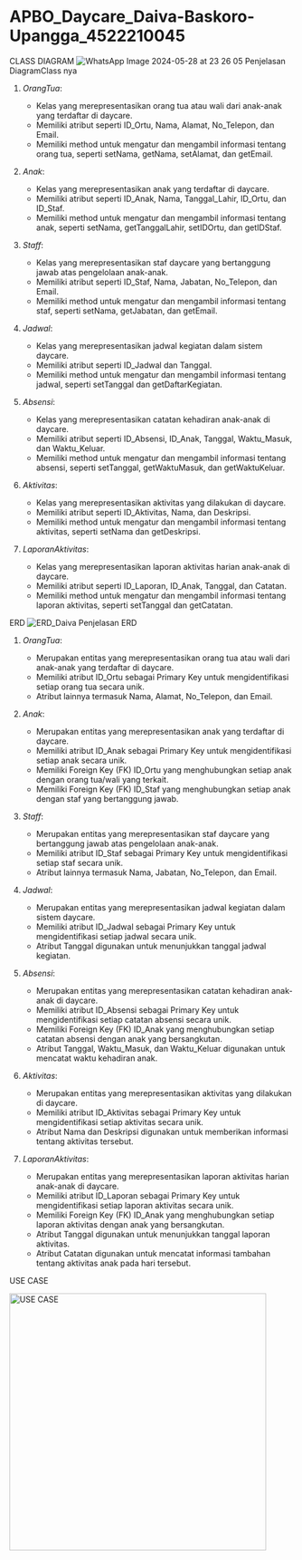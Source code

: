 # APBO_Daycare_Daiva-Baskoro-Upangga_4522210045
CLASS DIAGRAM
![WhatsApp Image 2024-05-28 at 23 26 05](https://github.com/daivabas/APBO_Daycare_Daiva-Baskoro-Upangga_4522210045/assets/145968640/f6f78797-733a-42f1-99ad-f63964147a36)
Penjelasan DiagramClass nya

1. *OrangTua*:
   - Kelas yang merepresentasikan orang tua atau wali dari anak-anak yang terdaftar di daycare.
   - Memiliki atribut seperti ID_Ortu, Nama, Alamat, No_Telepon, dan Email.
   - Memiliki method untuk mengatur dan mengambil informasi tentang orang tua, seperti setNama, getNama, setAlamat, dan getEmail.

2. *Anak*:
   - Kelas yang merepresentasikan anak yang terdaftar di daycare.
   - Memiliki atribut seperti ID_Anak, Nama, Tanggal_Lahir, ID_Ortu, dan ID_Staf.
   - Memiliki method untuk mengatur dan mengambil informasi tentang anak, seperti setNama, getTanggalLahir, setIDOrtu, dan getIDStaf.

3. *Staff*:
   - Kelas yang merepresentasikan staf daycare yang bertanggung jawab atas pengelolaan anak-anak.
   - Memiliki atribut seperti ID_Staf, Nama, Jabatan, No_Telepon, dan Email.
   - Memiliki method untuk mengatur dan mengambil informasi tentang staf, seperti setNama, getJabatan, dan getEmail.

4. *Jadwal*:
   - Kelas yang merepresentasikan jadwal kegiatan dalam sistem daycare.
   - Memiliki atribut seperti ID_Jadwal dan Tanggal.
   - Memiliki method untuk mengatur dan mengambil informasi tentang jadwal, seperti setTanggal dan getDaftarKegiatan.

5. *Absensi*:
   - Kelas yang merepresentasikan catatan kehadiran anak-anak di daycare.
   - Memiliki atribut seperti ID_Absensi, ID_Anak, Tanggal, Waktu_Masuk, dan Waktu_Keluar.
   - Memiliki method untuk mengatur dan mengambil informasi tentang absensi, seperti setTanggal, getWaktuMasuk, dan getWaktuKeluar.

6. *Aktivitas*:
   - Kelas yang merepresentasikan aktivitas yang dilakukan di daycare.
   - Memiliki atribut seperti ID_Aktivitas, Nama, dan Deskripsi.
   - Memiliki method untuk mengatur dan mengambil informasi tentang aktivitas, seperti setNama dan getDeskripsi.

7. *LaporanAktivitas*:
   - Kelas yang merepresentasikan laporan aktivitas harian anak-anak di daycare.
   - Memiliki atribut seperti ID_Laporan, ID_Anak, Tanggal, dan Catatan.
   - Memiliki method untuk mengatur dan mengambil informasi tentang laporan aktivitas, seperti setTanggal dan getCatatan.


ERD
![ERD_Daiva](https://github.com/daivabas/APBO_Daycare_Daiva-Baskoro-Upangga_4522210045/assets/145968640/3247e420-580b-4f83-9e82-e9ef2602eaab)
Penjelasan ERD 
1. *OrangTua*:
   - Merupakan entitas yang merepresentasikan orang tua atau wali dari anak-anak yang terdaftar di daycare.
   - Memiliki atribut ID_Ortu sebagai Primary Key untuk mengidentifikasi setiap orang tua secara unik.
   - Atribut lainnya termasuk Nama, Alamat, No_Telepon, dan Email.

2. *Anak*:
   - Merupakan entitas yang merepresentasikan anak yang terdaftar di daycare.
   - Memiliki atribut ID_Anak sebagai Primary Key untuk mengidentifikasi setiap anak secara unik.
   - Memiliki Foreign Key (FK) ID_Ortu yang menghubungkan setiap anak dengan orang tua/wali yang terkait.
   - Memiliki Foreign Key (FK) ID_Staf yang menghubungkan setiap anak dengan staf yang bertanggung jawab.

3. *Staff*:
   - Merupakan entitas yang merepresentasikan staf daycare yang bertanggung jawab atas pengelolaan anak-anak.
   - Memiliki atribut ID_Staf sebagai Primary Key untuk mengidentifikasi setiap staf secara unik.
   - Atribut lainnya termasuk Nama, Jabatan, No_Telepon, dan Email.

4. *Jadwal*:
   - Merupakan entitas yang merepresentasikan jadwal kegiatan dalam sistem daycare.
   - Memiliki atribut ID_Jadwal sebagai Primary Key untuk mengidentifikasi setiap jadwal secara unik.
   - Atribut Tanggal digunakan untuk menunjukkan tanggal jadwal kegiatan.

5. *Absensi*:
   - Merupakan entitas yang merepresentasikan catatan kehadiran anak-anak di daycare.
   - Memiliki atribut ID_Absensi sebagai Primary Key untuk mengidentifikasi setiap catatan absensi secara unik.
   - Memiliki Foreign Key (FK) ID_Anak yang menghubungkan setiap catatan absensi dengan anak yang bersangkutan.
   - Atribut Tanggal, Waktu_Masuk, dan Waktu_Keluar digunakan untuk mencatat waktu kehadiran anak.

6. *Aktivitas*:
   - Merupakan entitas yang merepresentasikan aktivitas yang dilakukan di daycare.
   - Memiliki atribut ID_Aktivitas sebagai Primary Key untuk mengidentifikasi setiap aktivitas secara unik.
   - Atribut Nama dan Deskripsi digunakan untuk memberikan informasi tentang aktivitas tersebut.

7. *LaporanAktivitas*:
   - Merupakan entitas yang merepresentasikan laporan aktivitas harian anak-anak di daycare.
   - Memiliki atribut ID_Laporan sebagai Primary Key untuk mengidentifikasi setiap laporan aktivitas secara unik.
   - Memiliki Foreign Key (FK) ID_Anak yang menghubungkan setiap laporan aktivitas dengan anak yang bersangkutan.
   - Atribut Tanggal digunakan untuk menunjukkan tanggal laporan aktivitas.
   - Atribut Catatan digunakan untuk mencatat informasi tambahan tentang aktivitas anak pada hari tersebut.


USE CASE

<img width="454" alt="USE CASE" src="https://github.com/daivabas/APBO_Daycare_Daiva-Baskoro-Upangga_4522210045/assets/145968640/fd667c7d-372f-49ce-870e-46d35c244b87">
